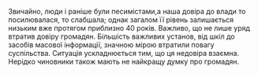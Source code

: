 Звичайно, люди і раніше були песимістами,а наша довіра до влади то посилювалася, то слабшала; однак загалом її рівень залишається низьким вже протягом приблизно 40 років. Важливо, що не лише уряд втратив довіру громадян. Більшість важливих установ, від шкіл до засобів масової інформації, значною мірою втратили повагу суспільства. Ситуація ускладнюється тим, що ця недовіра взаємна. Нерідко чиновники також мають не найкращу думку про громадян.
